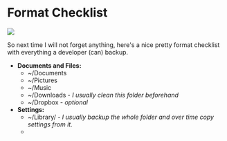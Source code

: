 # Format Checklist

![](http://www.cinemablend.com/images/news/68902/_1419907845.gif)

So next time I will not forget anything, here's a nice pretty format checklist with everything a developer (can) backup.
* **Documents and Files:**
    *  ~/Documents
    *  ~/Pictures
    *  ~/Music
    *  ~/Downloads - *I usually clean this folder beforehand*
    *  ~/Dropbox - *optional*
*  **Settings:**
    *  ~/Library/ - *I usually backup the whole folder and over time copy settings from it.*
    *  
